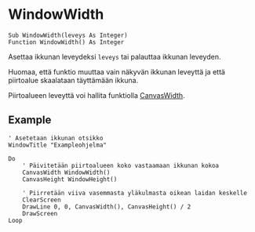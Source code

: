 <!--window-->
WindowWidth
============

```eppabasic
Sub WindowWidth(leveys As Integer)
Function WindowWidth() As Integer
```

Asettaa ikkunan leveydeksi `leveys` tai palauttaa ikkunan leveyden.

Huomaa, että funktio muuttaa vain näkyvän ikkunan leveyttä
ja että piirtoalue skaalataan täyttämään ikkuna.

Piirtoalueen leveyttä voi hallita funktiolla [CanvasWidth](manual:canvaswidth).

Example
----------
```eppabasic
' Asetetaan ikkunan otsikko
WindowTitle "Exampleohjelma"

Do
    ' Päivitetään piirtoalueen koko vastaamaan ikkunan kokoa
    CanvasWidth WindowWidth()
    CanvasHeight WindowHeight()

    ' Piirretään viiva vasemmasta yläkulmasta oikean laidan keskelle
    ClearScreen
    DrawLine 0, 0, CanvasWidth(), CanvasHeight() / 2
    DrawScreen
Loop
```
